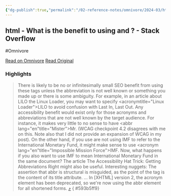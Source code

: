 ```yaml
---
{"dg-publish":true,"permalink":"/02-reference-notes/omnivore/2024-03/html-what-is-the-benefit-to-using-acronym-and-abbr-stack-overflow/","title":"html - What is the benefit to using <acronym> and <abbr>? - Stack Overflow\n","metatags":{"description":"Should i give my time to change terms and abbreviations to <acronym> and <abbr>? Is it worth to use? What are pros to use both tags? Is it useful for SEO and screen reader?","og:image":"https://i.imgur.com/LmCg5HX.png"},"tags":["Obsidian/CSS","MMW-Dev/SEO"]}
---
```



## html - What is the benefit to using <acronym> and <abbr>? - Stack Overflow
#Omnivore

[Read on Omnivore](https://omnivore.app/me/html-what-is-the-benefit-to-using-acronym-and-abbr-stack-overflo-18e74691668)
[Read Original](https://stackoverflow.com/questions/2196980/what-is-the-benefit-to-using-acronym-and-abbr)

### Highlights

> There is likely to be no or infinitesimally small SEO benefit from using these tags unless the abbreviation is not well known or something you made up or there is some ambiguity. For example, in an article about LILO the Linux Loader, you may want to specify <acronymtitle="Linux Loader">LILO</acronym> to avoid confusion with Last In, Last Out.
> Any accessibility benefit would exist only for those acronyms and abbreviations that are not well known by the target audience. For instance, it makes very little to no sense to have <abbr lang="en"title="Mister">Mr.</abbr> (WCAG checkpoint 4.2 disagrees with me on this. Note also that I did not provide an expansion of WCAG in my post).
> On the other hand, if you use are not using IMF to refer to the International Monetary Fund, it might make sense to use <acronym lang="en"title="Impossible Mission Force">IMF</acronym>.
> Now, what happens if you also want to use IMF to mean International Monetary Fund in the same document?
> The article The Accessibility Hat Trick: Getting Abbreviations Right might also be useful.
> Interesting nuggets:
> The assertion that abbr is structural is misguided, as the point of the tag is the content of its title attribute.
> ...
> In [XHTML] version 2, the acronym element has been deprecated, so we're now using the abbr element for all shortened forms. [⤴️](https://omnivore.app/me/html-what-is-the-benefit-to-using-acronym-and-abbr-stack-overflo-18e74691668#593b5ff9-e387-450b-a7fa-b34a33e9ca54) 
{ #593b5ff9}


